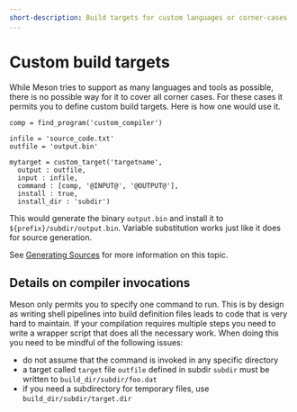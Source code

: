 ```yaml
---
short-description: Build targets for custom languages or corner-cases
...
```


# Custom build targets

While Meson tries to support as many languages and tools as possible,
there is no possible way for it to cover all corner cases. For these
cases it permits you to define custom build targets. Here is how one
would use it.

```meson
comp = find_program('custom_compiler')

infile = 'source_code.txt'
outfile = 'output.bin'

mytarget = custom_target('targetname',
  output : outfile,
  input : infile,
  command : [comp, '@INPUT@', '@OUTPUT@'],
  install : true,
  install_dir : 'subdir')
```

This would generate the binary `output.bin` and install it to
`${prefix}/subdir/output.bin`. Variable substitution works just like
it does for source generation.

See [Generating Sources](Generating-sources.md) for more information on this topic.

## Details on compiler invocations

Meson only permits you to specify one command to run. This is by
design as writing shell pipelines into build definition files leads to
code that is very hard to maintain. If your compilation requires
multiple steps you need to write a wrapper script that does all the
necessary work. When doing this you need to be mindful of the
following issues:

* do not assume that the command is invoked in any specific directory
* a target called `target` file `outfile` defined in subdir `subdir`
  must be written to `build_dir/subdir/foo.dat`
* if you need a subdirectory for temporary files, use
  `build_dir/subdir/target.dir`
